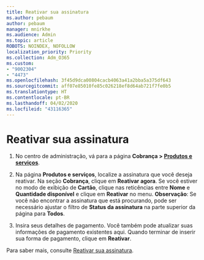 ```yaml
---
title: Reativar sua assinatura
ms.author: pebaum
author: pebaum
manager: mnirkhe
ms.audience: Admin
ms.topic: article
ROBOTS: NOINDEX, NOFOLLOW
localization_priority: Priority
ms.collection: Adm_O365
ms.custom:
- "9002304"
- "4473"
ms.openlocfilehash: 3f45d9dca00804cacb4063a41a2bba5a375df643
ms.sourcegitcommit: aff07e85010fe85c026218ef8d64ab721f7fe0b5
ms.translationtype: HT
ms.contentlocale: pt-BR
ms.lasthandoff: 04/02/2020
ms.locfileid: "43116365"
---
```

# <a name="reactivate-your-subscription"></a>Reativar sua assinatura

1. No centro de administração, vá para a página **Cobrança > [Produtos e serviços](https://go.microsoft.com/fwlink/p/?linkid=842054)**.

2. Na página **Produtos e serviços**, localize a assinatura que você deseja reativar.  Na seção **Cobrança**, clique em **Reativar agora**.  Se você estiver no modo de exibição de **Cartão**, clique nas reticências entre **Nome** e **Quantidade disponível** e clique em **Reativar** no menu. **Observação**: Se você não encontrar a assinatura que está procurando, pode ser necessário ajustar o filtro de **Status da assinatura** na parte superior da página para **Todos**.

3. Insira seus detalhes de pagamento.  Você também pode atualizar suas informações de pagamento existentes aqui.  Quando terminar de inserir sua forma de pagamento, clique em **Reativar**.

Para saber mais, consulte [Reativar sua assinatura](https://docs.microsoft.com/office365/admin/subscriptions-and-billing/reactivate-your-subscription).
